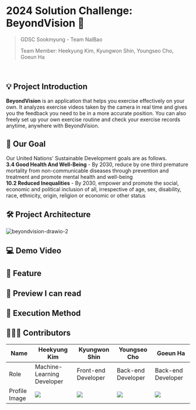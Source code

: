 

# 2024 Solution Challenge: BeyondVision 📘

> GDSC Sookmyung - Team NalBao
>
> Team Member: Heekyung Kim, Kyungwon Shin, Youngseo Cho, Goeun Ha
<br>



## 💡 Project Introduction

**BeyondVision** is an application that helps you exercise effectively on your own. It analyzes exercise videos taken by the camera in real time and gives you the feedback you need to be in a more accurate position. You can also freely set up your own exercise routine and check your exercise records anytime, anywhere with BeyondVision.
<br>



## 🎯 Our Goal
Our United Nations' Sustainable Development goals are as follows.
<br>
**3.4 Good Health And Well-Being** - By 2030, reduce by one third premature mortality from non-communicable diseases through prevention and treatment and promote mental health and well-being
<br>
**10.2 Reduced Inequalities** - By 2030, empower and promote the social, economic and political inclusion of all, irrespective of age, sex, disability, race, ethnicity, origin, religion or economic or other status
<br>



## 🛠 Project Architecture
<img src="https://i.ibb.co/YQkcPZJ/beyondvision-drawio-2.png" alt="beyondvision-drawio-2" border="0"></a>

## 💻 Demo Video

## 📸 Feature

## 🔎 Preview I can read

## 📲 Execution Method

## 👩🏻‍💻 Contributors

| Name          | Heekyung Kim                        | Kyungwon Shin                           | Youngseo Cho                                                | Goeun Ha                                              |
| ------------- | --------------------------------- | --------------------------------- | --------------------------------------------------------- | --------------------------------------------------------- |
| Role          | Machine-Learning Developer               | Front-end Developer               | Back-end Developer                                        | Back-end Developer                                        |
| Profile Image | ![](https://avatars.githubusercontent.com/u/71302565?v=4) | ![](https://avatars.githubusercontent.com/u/93874872?v=4) | ![](https://avatars.githubusercontent.com/u/90203803?v=4) | ![](https://avatars.githubusercontent.com/u/93965468?v=4) |

